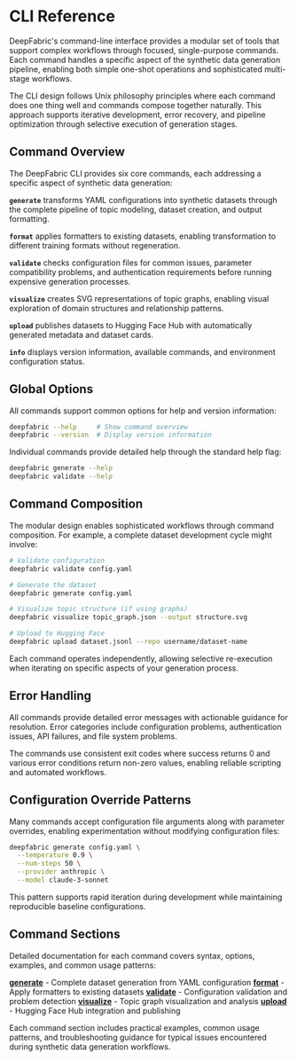 # CLI Reference

DeepFabric's command-line interface provides a modular set of tools that support complex workflows through focused, single-purpose commands. Each command handles a specific aspect of the synthetic data generation pipeline, enabling both simple one-shot operations and sophisticated multi-stage workflows.

The CLI design follows Unix philosophy principles where each command does one thing well and commands compose together naturally. This approach supports iterative development, error recovery, and pipeline optimization through selective execution of generation stages.

## Command Overview

The DeepFabric CLI provides six core commands, each addressing a specific aspect of synthetic data generation:

**`generate`** transforms YAML configurations into synthetic datasets through the complete pipeline of topic modeling, dataset creation, and output formatting.

**`format`** applies formatters to existing datasets, enabling transformation to different training formats without regeneration.

**`validate`** checks configuration files for common issues, parameter compatibility problems, and authentication requirements before running expensive generation processes.

**`visualize`** creates SVG representations of topic graphs, enabling visual exploration of domain structures and relationship patterns.

**`upload`** publishes datasets to Hugging Face Hub with automatically generated metadata and dataset cards.

**`info`** displays version information, available commands, and environment configuration status.

## Global Options

All commands support common options for help and version information:

```bash
deepfabric --help     # Show command overview
deepfabric --version  # Display version information
```

Individual commands provide detailed help through the standard help flag:

```bash
deepfabric generate --help
deepfabric validate --help
```

## Command Composition

The modular design enables sophisticated workflows through command composition. For example, a complete dataset development cycle might involve:

```bash
# Validate configuration
deepfabric validate config.yaml

# Generate the dataset
deepfabric generate config.yaml

# Visualize topic structure (if using graphs)
deepfabric visualize topic_graph.json --output structure.svg

# Upload to Hugging Face
deepfabric upload dataset.jsonl --repo username/dataset-name
```

Each command operates independently, allowing selective re-execution when iterating on specific aspects of your generation process.

## Error Handling

All commands provide detailed error messages with actionable guidance for resolution. Error categories include configuration problems, authentication issues, API failures, and file system problems.

The commands use consistent exit codes where success returns 0 and various error conditions return non-zero values, enabling reliable scripting and automated workflows.

## Configuration Override Patterns

Many commands accept configuration file arguments along with parameter overrides, enabling experimentation without modifying configuration files:

```bash
deepfabric generate config.yaml \
  --temperature 0.9 \
  --num-steps 50 \
  --provider anthropic \
  --model claude-3-sonnet
```

This pattern supports rapid iteration during development while maintaining reproducible baseline configurations.

## Command Sections

Detailed documentation for each command covers syntax, options, examples, and common usage patterns:

[**generate**](generate.md) - Complete dataset generation from YAML configuration
[**format**](format.md) - Apply formatters to existing datasets
[**validate**](validate.md) - Configuration validation and problem detection
[**visualize**](visualize.md) - Topic graph visualization and analysis
[**upload**](upload.md) - Hugging Face Hub integration and publishing

Each command section includes practical examples, common usage patterns, and troubleshooting guidance for typical issues encountered during synthetic data generation workflows.
